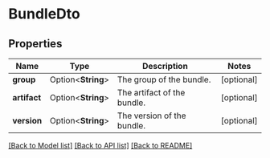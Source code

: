 # BundleDto

## Properties

Name | Type | Description | Notes
------------ | ------------- | ------------- | -------------
**group** | Option<**String**> | The group of the bundle. | [optional]
**artifact** | Option<**String**> | The artifact of the bundle. | [optional]
**version** | Option<**String**> | The version of the bundle. | [optional]

[[Back to Model list]](../README.md#documentation-for-models) [[Back to API list]](../README.md#documentation-for-api-endpoints) [[Back to README]](../README.md)


